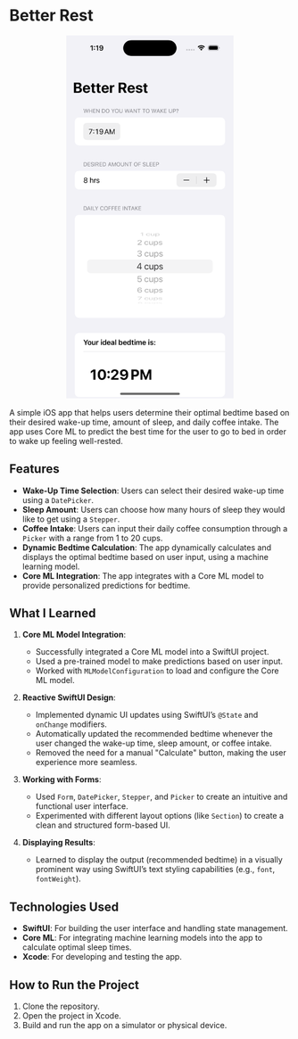 # Better Rest

<p align="center">
  <img src="https://raw.githubusercontent.com/ashut08/100daysSwiftUIChallenge/main/betterRest/betterrest.png" alt="guesstheflag" width="300"/>
</p>


A simple iOS app that helps users determine their optimal bedtime based on their desired wake-up time, amount of sleep, and daily coffee intake. The app uses Core ML to predict the best time for the user to go to bed in order to wake up feeling well-rested.

## Features

- **Wake-Up Time Selection**: Users can select their desired wake-up time using a `DatePicker`.
- **Sleep Amount**: Users can choose how many hours of sleep they would like to get using a `Stepper`.
- **Coffee Intake**: Users can input their daily coffee consumption through a `Picker` with a range from 1 to 20 cups.
- **Dynamic Bedtime Calculation**: The app dynamically calculates and displays the optimal bedtime based on user input, using a machine learning model.
- **Core ML Integration**: The app integrates with a Core ML model to provide personalized predictions for bedtime.

## What I Learned

1. **Core ML Model Integration**:
   - Successfully integrated a Core ML model into a SwiftUI project.
   - Used a pre-trained model to make predictions based on user input.
   - Worked with `MLModelConfiguration` to load and configure the Core ML model.

2. **Reactive SwiftUI Design**:
   - Implemented dynamic UI updates using SwiftUI’s `@State` and `onChange` modifiers.
   - Automatically updated the recommended bedtime whenever the user changed the wake-up time, sleep amount, or coffee intake.
   - Removed the need for a manual "Calculate" button, making the user experience more seamless.

3. **Working with Forms**:
   - Used `Form`, `DatePicker`, `Stepper`, and `Picker` to create an intuitive and functional user interface.
   - Experimented with different layout options (like `Section`) to create a clean and structured form-based UI.

4. **Displaying Results**:
   - Learned to display the output (recommended bedtime) in a visually prominent way using SwiftUI’s text styling capabilities (e.g., `font`, `fontWeight`).

## Technologies Used

- **SwiftUI**: For building the user interface and handling state management.
- **Core ML**: For integrating machine learning models into the app to calculate optimal sleep times.
- **Xcode**: For developing and testing the app.


## How to Run the Project

1. Clone the repository.
2. Open the project in Xcode.
3. Build and run the app on a simulator or physical device.

